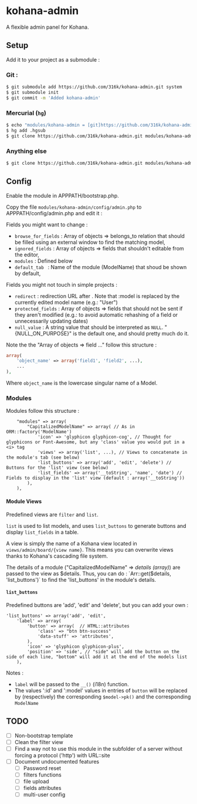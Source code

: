 kohana-admin
============

A flexible admin panel for Kohana.

## Setup

Add it to your project as a submodule :

### Git :

```bash
$ git submodule add https://github.com/316k/kohana-admin.git system
$ git submodule init
$ git commit -m 'Added kohana-admin'
```

### Mercurial (`hg`)

```bash
$ echo "modules/kohana-admin = [git]https://github.com/316k/kohana-admin.git" >> .hgsub
$ hg add .hgsub
$ git clone https://github.com/316k/kohana-admin.git modules/kohana-admin
```

### Anything else

```bash
$ git clone https://github.com/316k/kohana-admin.git modules/kohana-admin
```

## Config

Enable the module in APPPATH/bootstrap.php.

Copy the file `modules/kohana-admin/config/admin.php` to APPPATH/config/admin.php and edit it :

Fields you might want to change :

- `browse_for_fields` : Array of objects => belongs_to relation that should be filled using an external window to find the matching model,
- `ignored_fields` : Array of objects => fields that shouldn't editable from the editor,
- `modules` : Defined below
- `default_tab ` : Name of the module (ModelName) that shoud be shown by default,

Fields you might not touch in simple projects :

- `redirect` : redirection URL after . Note that :model is replaced by the currently edited model name (e.g.: "User")
- `protected_fields` : Array of objects => fields that should not be sent if they aren't modified (e.g.: to avoid automatic rehashing of a field or unnecessarily updating dates)
- `null_value` : A string value that should be interpreted as `NULL`. "{NULL_ON_PURPOSE}" is the default one, and should pretty much do it.

Note the the "Array of objects => field ..." follow this structure :

```PHP
array(
    'object_name' => array('field1', 'field2', ...),
    ...
),
```

Where `object_name` is the lowercase singular name of a Model.

### Modules

Modules follow this structure :

```
    "modules" => array(
        "CapitalizedModelName" => array( // As in ORM::factory('ModelName')
            'icon' => 'glyphicon glyphicon-cog', // Thought for glyphicons or Font-Awesome, but any 'class' value you would put in a <i> tag
            'views' => array('list', ...), // Views to concatenate in the module's tab (see below)
            'list_buttons' => array('add', 'edit', 'delete') // Buttons for the 'list' view (see below)
            'list_fields' => array('__toString', 'name', 'date') // Fields to display in the 'list' view (default : array('__toString'))
        ),
    ),
```

#### Module Views

Predefined views are `filter` and `list`.

`list` is used to list models, and uses `list_buttons` to generate buttons and
display `list_fields` in a table.

A view is simply the name of a Kohana view located in
`views/admin/board/{view name}`. This means you can overwrite views thanks to
Kohana's cascading file system.

The details of a module ("CapitalizedModelName" => *details (array)*) are passed
to the view as $details. Thus, you can do : `Arr::get($details, 'list_buttons')`
to find the 'list_buttons' in the module's details.

#### `list_buttons`

Predefined buttons are 'add', 'edit' and 'delete', but you can add your own :

```
'list_buttons' => array('add', 'edit',
    'label' => array(
        'button' => array(  // HTML::attributes
            'class' => "btn btn-success"
            'data-stuff' => 'attributes',
        ),
        'icon' => 'glyphicon glyphicon-plus',
        'position' => 'side', // "side" will add the button on the side of each line, "bottom" will add it at the end of the models list
    ),
```

Notes :
- `label` will be passed to the `__()` (i18n) function.
- The values ':id' and ':model' values in entries of `button` will be replaced by (respectively) the corresponding `$model->pk()` and the corresponding `ModelName`

## TODO

- [ ] Non-bootstrap template
- [ ] Clean the filter view
- [ ] Find a way not to use this module in the subfolder of a server without
forcing a protocol ('http') with URL::site
- [ ] Document undocumented features
    - [ ] Password reset
    - [ ] filters functions
    - [ ] file upload
    - [ ] fields attributes
    - [ ] multi-user config
